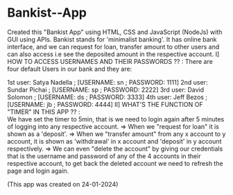 # Bankist--App
Created this "Bankist App" using HTML, CSS and JavaScript (NodeJs) with GUI using APIs. Bankist stands for 'minimalist banking'. It has online bank interface, and we can request for loan, transfer amount to other users and can also access i.e see the deposited amount in the respective account.
I] HOW TO ACCESS USERNAMES AND THEIR PASSWORDS ?? : There are four default Users in our bank and they are:

1st user: Satya Nadella ; [USERNAME: sn ; PASSWORD: 1111]
2nd user: Sundar Pichai ; [USERNAME: sp ; PASSWORD: 2222]
3rd user: David Solomon ; [USERNAME: ds ; PASSWORD: 3333]
4th user: Jeff Bezos ; [USERNAME: jb ; PASSWORD: 4444]
II] WHAT'S THE FUNCTION OF "TIMER" IN THIS APP ?? : <br>
We have set the timer to 5min, that is we need to login again after 5 minutes of logging into any respective account.
=> When we "request for loan" it is shown as a 'deposit'.
=> When we "transfer amount" from any x account to y account, it is shown as 'withdrawal' in x account and 'deposit' in y account respectively.
=> We can even "delete the account" by giving our credentials that is the username and password of any of the 4 accounts in their respective account, to get back the deleted account we need to refresh the page and login again.

(This app was created on 24-01-2024)
